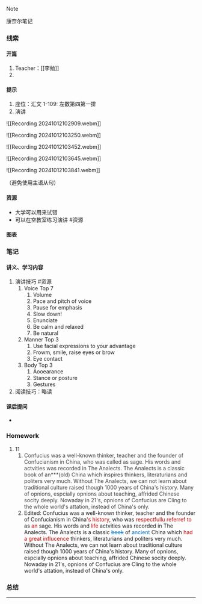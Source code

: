 > [!NOTE]
> 康奈尔笔记

### 线索
#### 开篇
1. Teacher：[[李勉]]
2. 
#### 提示
1. 座位：汇文 1-109: 左数第四第一排
2. 演讲

![[Recording 20241012102909.webm]]

![[Recording 20241012103250.webm]]

![[Recording 20241012103452.webm]]

![[Recording 20241012103645.webm]]

![[Recording 20241012103841.webm]]

（避免使用主语从句）
#### 资源
- 大学可以用来试错
- 可以在空教室练习演讲 #资源
#### 图表

### 笔记
#### 讲义、学习内容
1. 演讲技巧 #资源 
	1. Voice Top 7
		1. Volume
		2. Pace and pitch of voice
		3. Pause for emphasis
		4. Slow down!
		5. Enunciate
		6. Be calm and relaxed
		7. Be natural
	2. Manner Top 3
		1. Use facial expressions to your advantage
		2. Frowm,  smile, raise eyes or brow
		3. Eye contact
	3. Body Top 3
		1. Aooearance
		2. Stance or posture
		3. Gestures
2. 阅读技巧：略读
#### 课后提问
- 
### Homework
1. 11
	1. <font color="#3f3f3f">Confucius was a well-known thinker, teacher and the founder of Confucianism in China, who was called as sage. His words and actvities was recorded in The Analects. The Analects is a classic book of an***(old) China which inspires thinkers, literaturians and politers very much. Without The Analects, we can not learn about traditional culture raised though 1000 years of China's history. Many of opnions, espcially opnions about teaching, affrided Chinese socity deeply. Nowaday in 21's, opnions of Confucius are Cling to the whole world's attation, instead of China's only.</font>
	2. Edited: Confucius was a well-known thinker, teacher and the founder of Confucianism in China<font color="#c00000">'s history</font>, who was <font color="#c00000">respectfullu referref to</font> as <font color="#c00000">an</font> sage. His words and <font color="#c00000">life</font> actvities was recorded in The Analects. The Analects is a classic <font color="#0070c0">~~book~~</font> of <font color="#0070c0">ancient</font> China which <font color="#c00000">had a great influcence</font> thinkers, literaturians and politers very much. Without The Analects, we can not learn about traditional culture raised though 1000 years of China's history. Many of opnions, espcially opnions about teaching, affrided Chinese socity deeply. Nowaday in 21's, opnions of Confucius are Cling to the whole world's attation, instead of China's only.
### 总结

---

